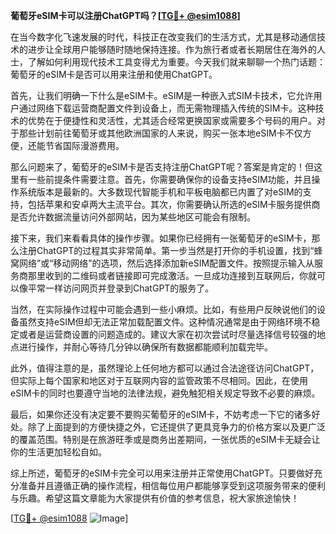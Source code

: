**葡萄牙eSIM卡可以注册ChatGPT吗？[[TG💪+ @esim1088](https://t.me/s/esim1088)]**

在当今数字化飞速发展的时代，科技正在改变我们的生活方式，尤其是移动通信技术的进步让全球用户能够随时随地保持连接。作为旅行者或者长期居住在海外的人士，了解如何利用现代技术工具变得尤为重要。今天我们就来聊聊一个热门话题：葡萄牙的eSIM卡是否可以用来注册和使用ChatGPT。

首先，让我们明确一下什么是eSIM卡。eSIM是一种嵌入式SIM卡技术，它允许用户通过网络下载运营商配置文件到设备上，而无需物理插入传统的SIM卡。这种技术的优势在于便捷性和灵活性，尤其适合经常更换国家或需要多个号码的用户。对于那些计划前往葡萄牙或其他欧洲国家的人来说，购买一张本地eSIM卡不仅方便，还能节省国际漫游费用。

那么问题来了，葡萄牙的eSIM卡是否支持注册ChatGPT呢？答案是肯定的！但这里有一些前提条件需要注意。首先，你需要确保你的设备支持eSIM功能，并且操作系统版本是最新的。大多数现代智能手机和平板电脑都已内置了对eSIM的支持，包括苹果和安卓两大主流平台。其次，你需要确认所选的eSIM卡服务提供商是否允许数据流量访问外部网站，因为某些地区可能会有限制。

接下来，我们来看看具体的操作步骤。如果你已经拥有一张葡萄牙的eSIM卡，那么注册ChatGPT的过程其实非常简单。第一步当然是打开你的手机设置，找到“蜂窝网络”或“移动网络”的选项，然后选择添加新eSIM配置文件。按照提示输入从服务商那里收到的二维码或者链接即可完成激活。一旦成功连接到互联网后，你就可以像平常一样访问网页并登录到ChatGPT的服务了。

当然，在实际操作过程中可能会遇到一些小麻烦。比如，有些用户反映说他们的设备虽然支持eSIM但却无法正常加载配置文件。这种情况通常是由于网络环境不稳定或者是运营商设置的问题造成的。建议大家在初次尝试时尽量选择信号较强的地点进行操作，并耐心等待几分钟以确保所有数据都能顺利加载完毕。

此外，值得注意的是，虽然理论上任何地方都可以通过合法途径访问ChatGPT，但实际上每个国家和地区对于互联网内容的监管政策不尽相同。因此，在使用eSIM卡的同时也要遵守当地的法律法规，避免触犯相关规定导致不必要的麻烦。

最后，如果你还没有决定要不要购买葡萄牙的eSIM卡，不妨考虑一下它的诸多好处。除了上面提到的方便快捷之外，它还提供了更具竞争力的价格方案以及更广泛的覆盖范围。特别是在旅游旺季或是商务出差期间，一张优质的eSIM卡无疑会让你的生活更加轻松自如。

综上所述，葡萄牙的eSIM卡完全可以用来注册并正常使用ChatGPT。只要做好充分准备并且遵循正确的操作流程，相信每位用户都能够享受到这项服务带来的便利与乐趣。希望这篇文章能为大家提供有价值的参考信息，祝大家旅途愉快！

[[TG💪+ @esim1088](https://t.me/s/esim1088) ![Image](https://i.postimg.cc/4NQfJmqS/Snipaste-2025-05-13-00-14-12.png)]